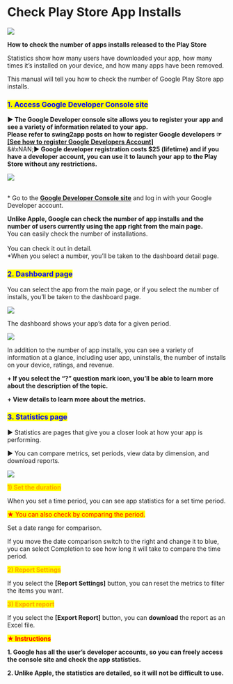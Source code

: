 # Check Play Store App Installs

![](https://support.swing2app.com/wp-content/uploads/2018/09/app_install.png)

**How to check the number of apps installs released to the Play Store**

Statistics show how many users have downloaded your app, how many times it’s installed on your device, and how many apps have been removed.

This manual will tell you how to check the number of Google Play Store app installs.

### <mark style="color:blue;">**1. Access Google Developer Console site**</mark>

**▶ The Google Developer console site allows you to register your app and see a variety of information related to your app.**\
**Please refer to swing2app posts on how to register Google developers ☞** [**\[See how to register Google Developers Account\]**](google-developer.md)\
&#xNAN;**▶ Google developer registration costs $25 (lifetime) and if you have a developer account, you can use it to launch your app to the Play Store without any restrictions.**

![](https://support.swing2app.com/wp-content/uploads/2018/09/%EC%98%81%EB%AC%B8_%EA%B5%AC%EA%B8%80-%ED%86%B5%EA%B3%841.png)

\
\* Go to the [**Google Developer Console site**](https://play.google.com/apps/publish/) and log in with your Google Developer account.

**Unlike Apple, Google can check the number of app installs and the number of users currently using the app right from the main page.**\
You can easily check the number of installations.\
\
You can check it out in detail.\
\*When you select a number, you’ll be taken to the dashboard detail page.

### <mark style="color:blue;">**2. Dashboard page**</mark>

You can select the app from the main page, or if you select the number of installs, you’ll be taken to the dashboard page.

![](https://support.swing2app.com/wp-content/uploads/2018/09/%EC%98%81%EB%AC%B8_%EA%B5%AC%EA%B8%80-%ED%86%B5%EA%B3%843.png)

The dashboard shows your app’s data for a given period.

![](https://support.swing2app.com/wp-content/uploads/2018/09/%EC%98%81%EB%AC%B8_%EA%B5%AC%EA%B8%80-%ED%86%B5%EA%B3%842.png)

In addition to the number of app installs, you can see a variety of information at a glance, including user app, uninstalls, the number of installs on your device, ratings, and revenue.

**+ If you select the “?” question mark icon, you’ll be able to learn more about the description of the topic.**

**+ View details to learn more about the metrics.**

### <mark style="color:blue;">**3. Statistics page**</mark>

▶ Statistics are pages that give you a closer look at how your app is performing.

▶ You can compare metrics, set periods, view data by dimension, and download reports.

![](https://support.swing2app.com/wp-content/uploads/2018/09/%EC%98%81%EB%AC%B8_%EA%B5%AC%EA%B8%80-%ED%86%B5%EA%B3%844-1.png)

<mark style="color:orange;">**1) Set the duration**</mark>

When you set a time period, you can see app statistics for a set time period.

<mark style="color:red;">★ You can also check by comparing the period.</mark>

Set a date range for comparison.

If you move the date comparison switch to the right and change it to blue, you can select Completion to see how long it will take to compare the time period.

<mark style="color:orange;">**2) Report Settings**</mark>

If you select the **\[Report Settings]** button, you can reset the metrics to filter the items you want.

<mark style="color:orange;">**3) Export report**</mark>

If you select the **\[Export Report]** button, you can **download** the report as an Excel file.

<mark style="color:red;">**★ Instructions**</mark>

**1. Google has all the user’s developer accounts, so you can freely access the console site and check the app statistics.**

**2. Unlike Apple, the statistics are detailed, so it will not be difficult to use.**
